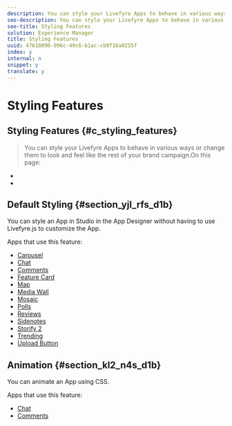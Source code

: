```yaml
---
description: You can style your Livefyre Apps to behave in various ways or change them to look and feel like the rest of your brand campaign.
seo-description: You can style your Livefyre Apps to behave in various ways or change them to look and feel like the rest of your brand campaign.
seo-title: Styling Features
solution: Experience Manager
title: Styling Features
uuid: 47618090-996c-49c6-b1ac-cb9f16a0255f
index: y
internal: n
snippet: y
translate: y
---
```


# Styling Features

## Styling Features {#c_styling_features}
>You can style your Livefyre Apps to behave in various ways or change them to look and feel like the rest of your brand campaign.On this page:

* [](#c_styling_features/section_yjl_rfs_d1b)
* [](#c_styling_features/section_kl2_n4s_d1b)

## Default Styling {#section_yjl_rfs_d1b}

You can style an App in Studio in the App Designer without having to use Livefyre.js to customize the App.

Apps that use this feature:

* [ Carousel](c_carousel_app/c_carousel_app.md#c_carousel_app)
* [ Chat](c_chat_app/c_chat_app.md#c_chat_app)
* [ Comments](c_comments_app.md#c_comments_app)
* [ Feature Card](c_feature_card_app/c_feature_card_app.md#c_feature_card_app)
* [ Map](c_map_app/c_map_app.md#c_map_app)
* [ Media Wall](c_media_wall_app/c_media_wall_app.md#c_media_wall_app)
* [ Mosaic](c_mosaic_app/c_mosaic_app.md#c_mosaic_app)
* [ Polls](c_polls_app/c_polls_app.md#c_polls_app)
* [ Reviews](c_reviews_app/c_reviews_app.md#c_reviews_app)
* [ Sidenotes](c_sidenotes_app/c_sidenotes_app.md#c_sidenotes_app)
* [ Storify 2](c_storify2/c_storify2.md#c_storify2)
* [ Trending](c_trending_app/c_trending_app.md#c_trending_app)
* [ Upload Button](c_upload_button_app/c_upload_button_app.md#c_upload_button_app)

## Animation {#section_kl2_n4s_d1b}

You can animate an App using CSS. 

Apps that use this feature:

* [ Chat](c_chat_app/c_chat_app.md#c_chat_app)
* [ Comments](c_comments_app.md#c_comments_app)
